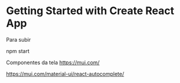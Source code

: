 # Getting Started with Create React App
Para subir

npm start 

Componentes da tela
https://mui.com/

https://mui.com/material-ui/react-autocomplete/

